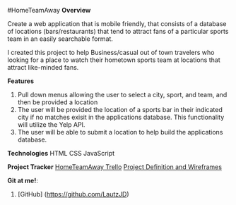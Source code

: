 #HomeTeamAway
**Overview**

Create a web application that is mobile friendly, that consists of a database of locations (bars/restaurants) that tend to attract fans of a particular sports team in an easily searchable format.

I created this project to help Business/casual out of town travelers who looking for a place to watch their hometown sports team at locations that attract like-minded fans.

**Features**
1. Pull down menus allowing the user to select a city, sport, and team, and then be provided a location
2. The user will be provided the location of a sports bar in their indicated city if no matches exisit in the applications database. This functionality will utilize the Yelp API.
3. The user will be able to submit a location to help build the applications database.

**Technologies**
HTML
CSS 
JavaScript

**Project Tracker**
[HomeTeamAway Trello](https://trello.com/b/QP8FX722/hometeamaway)
[Project Definition and Wireframes](https://trello.com/b/QP8FX722/hometeamaway)

__Git at me!__:
1. [GitHub] (https://github.com/LautzJD)
